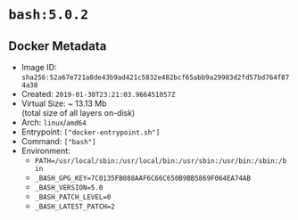 # `bash:5.0.2`

## Docker Metadata

- Image ID: `sha256:52a67e721a8de43b9ad421c5832e482bcf65abb9a29983d2fd57bd764f874a38`
- Created: `2019-01-30T23:21:03.966451057Z`
- Virtual Size: ~ 13.13 Mb  
  (total size of all layers on-disk)
- Arch: `linux`/`amd64`
- Entrypoint: `["docker-entrypoint.sh"]`
- Command: `["bash"]`
- Environment:
  - `PATH=/usr/local/sbin:/usr/local/bin:/usr/sbin:/usr/bin:/sbin:/bin`
  - `_BASH_GPG_KEY=7C0135FB088AAF6C66C650B9BB5869F064EA74AB`
  - `_BASH_VERSION=5.0`
  - `_BASH_PATCH_LEVEL=0`
  - `_BASH_LATEST_PATCH=2`
